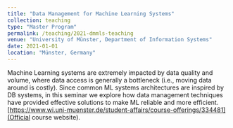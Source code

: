 ```yaml
---
title: "Data Management for Machine Learning Systems"
collection: teaching
type: "Master Program"
permalink: /teaching/2021-dmmls-teaching
venue: "University of Münster, Department of Information Systems"
date: 2021-01-01
location: "Münster, Germany"
---
```


Machine Learning systems are extremely impacted by data quality and volume, where data access is generally a bottleneck (i.e., moving data around is costly). Since common ML systems architectures are inspired by DB systems, in this seminar we explore how data management techniques have provided effective solutions to make ML reliable and more efficient. [https://www.wi.uni-muenster.de/student-affairs/course-offerings/334481](Official course website).
